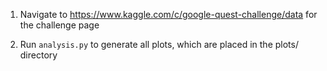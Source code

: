 1. Navigate to https://www.kaggle.com/c/google-quest-challenge/data for the challenge page

2. Run `analysis.py` to generate all plots, which are placed in the plots/ directory
